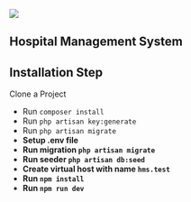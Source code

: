 <p><img src="https://track.infyom.com/assets/img/logo-red-black.png"></p>

## Hospital Management System

## Installation Step

Clone a Project

- Run `composer install`
- Run `php artisan key:generate`
- Run `php artisan migrate`
- **Setup .env file**
- **Run migration `php artisan migrate`**
- **Run seeder `php artisan db:seed`**
- **Create virtual host with name `hms.test`**
- **Run `npm install`**
- **Run `npm run dev`**

